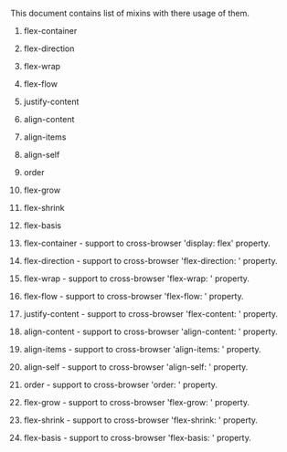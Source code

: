 This document contains list of mixins with there usage of them.

1.  flex-container
2.  flex-direction
3.  flex-wrap
4.  flex-flow
5.  justify-content
6.  align-content
7.  align-items
8.  align-self
9.  order
10. flex-grow 
11. flex-shrink
12. flex-basis


1.  flex-container - support to cross-browser 'display: flex' property.
  
2.  flex-direction - support to cross-browser 'flex-direction: <value>' property.
  
3.  flex-wrap - support to cross-browser 'flex-wrap: <value>' property.
  
4.  flex-flow - support to cross-browser 'flex-flow: <value>' property.
  
5.  justify-content - support to cross-browser 'flex-content: <value>' property.
  
6.  align-content - support to cross-browser 'align-content: <value>' property.
  
7.  align-items - support to cross-browser 'align-items: <value>' property.
  
8.  align-self - support to cross-browser 'align-self: <value>' property.
  
9.  order - support to cross-browser 'order: <value>' property.
 
10. flex-grow - support to cross-browser 'flex-grow: <value>' property.

11. flex-shrink - support to cross-browser 'flex-shrink: <value>' property. 

12. flex-basis - support to cross-browser 'flex-basis: <value>' property. 

